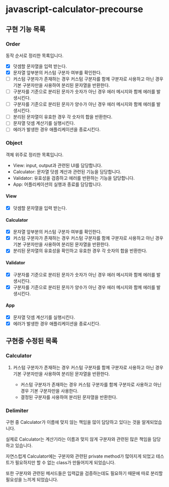 # javascript-calculator-precourse

## 구현 기능 목록

### Order

동작 순서로 정리한 목록입니다.

- [x] 덧셈할 문자열을 입력 받는다.
- [x] 문자열 앞부분의 커스텀 구분자 여부를 확인한다.
- [ ] 커스텀 구분자가 존재하는 경우 커스텀 구분자를 함께 구분자로 사용하고 아닌 경우 기본 구분자만을 사용하여 분리된 문자열을 반환한다.
- [ ] 구분자를 기준으로 분리된 문자가 숫자가 아닌 경우 에러 메시지와 함께 에러를 발생시킨다.
- [ ] 구분자를 기준으로 분리된 문자가 양수가 아닌 경우 에러 메시지와 함께 에러를 발생시킨다.
- [ ] 분리된 문자열이 유효한 경우 각 숫자의 합을 반환한다.
- [ ] 문자열 덧셈 계산기를 실행시킨다.
- [ ] 에러가 발생한 경우 애플리케이션을 종료시킨다.

### Object

객체 위주로 정리한 목록입니다.

- View: input, output과 관련된 UI를 담당합니다.
- Calculator: 문자열 덧셈 계산과 관련된 기능을 담당합니다.
- Validator: 유효성을 검증하고 에러를 반환하는 기능을 담당합니다.
- App: 어플리케이션의 실행과 종료를 담당합니다.

#### View

- [x] 덧셈할 문자열을 입력 받는다.

#### Calculator

- [x] 문자열 앞부분의 커스텀 구분자 여부를 확인한다.
- [x] 커스텀 구분자가 존재하는 경우 커스텀 구분자를 함께 구분자로 사용하고 아닌 경우 기본 구분자만을 사용하여 분리된 문자열을 반환한다.
- [x] 분리된 문자열의 유효성을 확인하고 유효한 경우 각 숫자의 합을 반환한다.

#### Validator

- [x] 구분자를 기준으로 분리된 문자가 숫자가 아닌 경우 에러 메시지와 함께 에러를 발생시킨다.
- [x] 구분자를 기준으로 분리된 문자가 양수가 아닌 경우 에러 메시지와 함께 에러를 발생시킨다.

#### App

- [x] 문자열 덧셈 계산기를 실행시킨다.
- [x] 에러가 발생한 경우 애플리케이션을 종료시킨다.

## 구현중 수정된 목록

### Calculator

1. 커스텀 구분자가 존재하는 경우 커스텀 구분자를 함께 구분자로 사용하고 아닌 경우 기본 구분자만을 사용하여 분리된 문자열을 반환한다.

   - 커스텀 구분자가 존재하는 경우 커스텀 구분자를 함께 구분자로 사용하고 아닌 경우 기본 구분자만을 사용한다.
   - 결정된 구분자를 사용하여 분리된 문자열을 반환한다.

### Delimiter

구현 중 Calculator가 이름에 맞지 않는 책임을 많이 담당하고 있다는 것을 알게되었습니다.

실제로 Calculator는 계산기라는 이름과 맞지 않게 구분자와 관련된 많은 책임을 담당하고 있습니다.

자연스럽게 Calculator에는 구분자와 관련된 private method가 많아지게 되었고 테스트가 필요하지만 할 수 없는 class가 만들어지게 되었습니다.

또한 구분자와 관련된 메서드들은 입력값을 검증하는데도 필요하기 때문에 따로 분리할 필요성을 느끼게 되었습니다.
